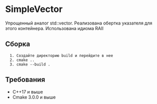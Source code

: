 # SimpleVector

Упрощенный аналог std::vector. Реализована обертка указателя для этого контейнера. Использована идиома RAII

## Сборка
```
  1. Создайте директорию build и перейдите в нее
  2. cmake ..
  3. cmake --build . 
```

## Требования

* C++17 и выше
* Cmake 3.0.0 и выше